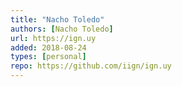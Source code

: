 ```yaml
---
title: "Nacho Toledo"
authors: [Nacho Toledo]
url: https://ign.uy
added: 2018-08-24
types: [personal]
repo: https://github.com/iign/ign.uy
---
```


